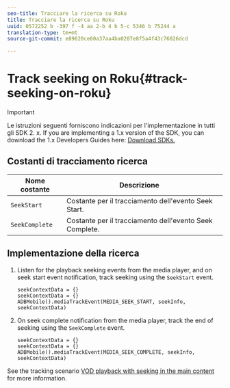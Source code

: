 ```yaml
---
seo-title: Tracciare la ricerca su Roku
title: Tracciare la ricerca su Roku
uuid: 0572252 b -397 f -4 aa 2-b 4 b 5-c 5346 b 75244 a
translation-type: tm+mt
source-git-commit: e89620ce60a37aa4ba0207e8f5a4f43c76026dcd

---
```



# Track seeking on Roku{#track-seeking-on-roku}

>[!IMPORTANT]
>
>Le istruzioni seguenti forniscono indicazioni per l'implementazione in tutti gli SDK 2. x. If you are implementing a 1.x version of the SDK, you can download the 1.x Developers Guides here: [Download SDKs.](/help/sdk-implement/download-sdks.md)

## Costanti di tracciamento ricerca

| Nome costante | Descrizione     |
|---|---|
| `SeekStart` | Costante per il tracciamento dell'evento Seek Start. |
| `SeekComplete` | Costante per il tracciamento dell'evento Seek Complete. |

## Implementazione della ricerca

1. Listen for the playback seeking events from the media player, and on seek start event notification, track seeking using the `SeekStart` event.

   ```
   seekContextData = {}
   seekContextData = {}
   ADBMobile().mediaTrackEvent(MEDIA_SEEK_START, seekInfo, seekContextData)
   ```

1. On seek complete notification from the media player, track the end of seeking using the `SeekComplete` event.

   ```
   seekContextData = {}
   seekContextData = {}
   ADBMobile().mediaTrackEvent(MEDIA_SEEK_COMPLETE, seekInfo, seekContextData)
   ```

See the tracking scenario [VOD playback with seeking in the main content](/help/sdk-implement/tracking-scenarios/vod-seeking.md) for more information.
